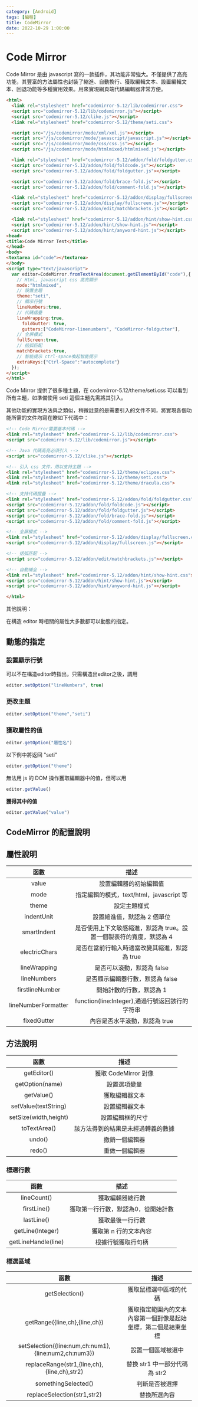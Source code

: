 ```yaml
---
category: [Android]
tags: [編程]
title: CodeMirror
date: 2022-10-29 1:00:00
---
```


<style>
  table {
    width: 100%
    }
  td {
    vertical-align: center;
    text-align: center;
  }
  table.inputT{
    margin: 10px;
    width: auto;
    margin-left: auto;
    margin-right: auto;
    border: none;
  }
  input{
    text-align: center;
    padding: 0px 10px;
  }
</style>

# Code Mirror

Code Mirror 是由 javascript 寫的一款插件，其功能非常強大。不僅提供了高亮功能，其豐富的方法屬性也封裝了縮進、自動換行、獲取編輯文本、設置編輯文本、回退功能等多種實用效果。用來實現網頁端代碼編輯器非常方便。

```html
<html>
  <link rel="stylesheet" href="codemirror-5.12/lib/codemirror.css">
  <script src="codemirror-5.12/lib/codemirror.js"></script>
  <script src="codemirror-5.12/clike.js"></script>
  <link rel="stylesheet" href="codemirror-5.12/theme/seti.css">

  <script src="/js/codemirror/mode/xml/xml.js"></script>
  <script src="/js/codemirror/mode/javascript/javascript.js"></script>
  <script src="/js/codemirror/mode/css/css.js"></script>
  <script src="/js/codemirror/mode/htmlmixed/htmlmixed.js"></script>

  <link rel="stylesheet" href="codemirror-5.12/addon/fold/foldgutter.css"/>
  <script src="codemirror-5.12/addon/fold/foldcode.js"></script>
  <script src="codemirror-5.12/addon/fold/foldgutter.js"></script>

  <script src="codemirror-5.12/addon/fold/brace-fold.js"></script>
  <script src="codemirror-5.12/addon/fold/comment-fold.js"></script>

  <link rel="stylesheet" href="codemirror-5.12/addon/display/fullscreen.css">
  <script src="codemirror-5.12/addon/display/fullscreen.js"></script>
  <script src="codemirror-5.12/addon/edit/matchbrackets.js"></script>

  <link rel="stylesheet" href="codemirror-5.12/addon/hint/show-hint.css">
  <script src="codemirror-5.12/addon/hint/show-hint.js"></script>
  <script src="codemirror-5.12/addon/hint/anyword-hint.js"></script>
<head>
<title>Code Mirror Test</title>
</head>
<body>
<textarea id="code"></textarea>
</body>
<script type="text/javascript">
  var editor=CodeMirror.fromTextArea(document.getElementById("code"),{
    // Html, javascript css 高亮顯示
    mode:"htmlmixed",
    // 設置主題
    theme:"seti",
    // 顯示行號
    lineNumbers:true,
    // 代碼摺疊
    lineWrapping:true,
      foldGutter: true,
      gutters:["CodeMirror-linenumbers", "CodeMirror-foldgutter"],
    // 全屏模式
    fullScreen:true,
    // 括弧匹配
    matchBrackets:true,
    // 智能提示 ctrl-space喚起智能提示
    extraKeys:{"Ctrl-Space":"autocomplete"}
  });
</script>
</html>
```

Code Mirror 提供了很多種主題，在 codemirror-5.12/theme/seti.css 可以看到所有主題，如準備使用 seti 這個主題先需將其引入。

其他功能的實現方法與之類似，稍微註意的是需要引入的文件不同，將實現各個功能所需的文件均寫在瞭如下代碼中：

```html
<!-- Code Mirror需要基本代碼 -->
<link rel="stylesheet" href="codemirror-5.12/lib/codemirror.css">
<script src="codemirror-5.12/lib/codemirror.js"></script>

<!-- Java 代碼高亮必須引入 -->
<script src="codemirror-5.12/clike.js"></script>

<!-- 引入 css 文件，用以支持主題 -->
<link rel="stylesheet" href="codemirror-5.12/theme/eclipse.css">
<link rel="stylesheet" href="codemirror-5.12/theme/seti.css">
<link rel="stylesheet" href="codemirror-5.12/theme/dracula.css">

<!-- 支持代碼摺疊 -->
<link rel="stylesheet" href="codemirror-5.12/addon/fold/foldgutter.css"/>
<script src="codemirror-5.12/addon/fold/foldcode.js"></script>
<script src="codemirror-5.12/addon/fold/foldgutter.js"></script>
<script src="codemirror-5.12/addon/fold/brace-fold.js"></script>
<script src="codemirror-5.12/addon/fold/comment-fold.js"></script>

<!-- 全屏模式 -->
<link rel="stylesheet" href="codemirror-5.12/addon/display/fullscreen.css">
<script src="codemirror-5.12/addon/display/fullscreen.js"></script>

<!-- 括弧匹配 -->
<script src="codemirror-5.12/addon/edit/matchbrackets.js"></script>

<!-- 自動補全 -->
<link rel="stylesheet" href="codemirror-5.12/addon/hint/show-hint.css">
<script src="codemirror-5.12/addon/hint/show-hint.js"></script>
<script src="codemirror-5.12/addon/hint/anyword-hint.js"></script>

</html>
```

其他說明：

在構造 editor 時相關的屬性大多數都可以動態的指定。

## 動態的指定

### 設置顯示行號

可以不在構造editor時指出，只需構造出editor之後，調用

```js
editor.setOption("lineNumbers", true)
```

### 更改主題

```js
editor.setOption("theme","seti")
```

### 獲取屬性的值

```js
editor.getOption("屬性名")
```

以下例中將返回 "seti"

```js
editor.getOption("theme")
```

無法用 js 的 DOM 操作獲取編輯器中的值，但可以用

```js
editor.getValue()
```

**獲得其中的值**

```js
editor.getValue("value")
```

## CodeMirror 的配置說明

## 屬性說明

|函數|描述|
|:---:|:---:|
|value|設置編輯器的初始編輯值|
|mode|指定編輯的模式，text/html，javascript 等|
|theme|設定主題樣式|
|indentUnit|設置縮進值，默認為 2 個單位|
|smartIndent|是否使用上下文敏感縮進，默認為 true。設置一個製表符的寬度，默認為 4|
|electricChars|是否在當前行輸入時適當改變其縮進，默認為 true|
|lineWrapping|是否可以滾動，默認為 false|
|lineNumbers|是否顯示編輯器行數，默認為 false|
|firstlineNumber|開始計數的行數，默認為 1|
|lineNumberFormatter|function(line:Integer),通過行號返回該行的字符串|
|fixedGutter|內容是否水平滾動，默認為 true|


## 方法說明


|函數|描述|
|:---:|:---:|
|getEditor()|獲取 CodeMirror 對像|
|getOption(name)|設置選項變量|
|getValue()|獲取編輯器文本|
|setValue(textString)|設置編輯器文本|
|setSize(width,height)|設置編輯框的尺寸|
|toTextArea()|該方法得到的結果是未經過轉義的數據|
|undo()|撤銷一個編輯器|
|redo()|重做一個編輯器|


### 標選行數

|函數|描述|
|:---:|:---:|
|lineCount()|獲取編輯器總行數|
|firstLine()|獲取第一行行數，默認為0，從開始計數|
|lastLine()|獲取最後一行行數|
|getLine(Integer)|獲取第 n 行的文本內容|
|getLineHandle(line)|根據行號獲取行句柄|

### 標選區域

|函數|描述|
|:---:|:---:|
|getSelection()|獲取鼠標選中區域的代碼|
|getRange({line,ch},{line,ch})|獲取指定範圍內的文本內容第一個對像是起始坐標，第二個是結束坐標|
|setSelection({line:num,ch:num1},{line:num2,ch:num3})|設置一個區域被選中|
|replaceRange(str1,{line,ch},{line,ch},str2)|替換 str1 中一部分代碼為 str2|
|somethingSelected()|判斷是否被選擇|
|replaceSelection(str1,str2)|替換所選內容|
